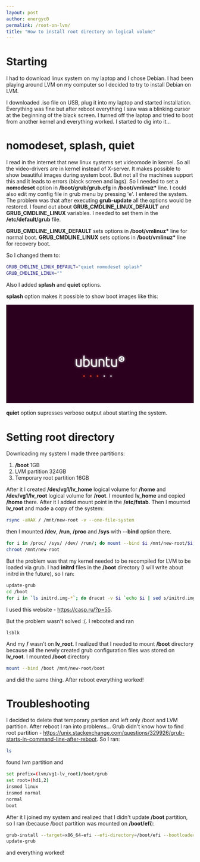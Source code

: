 ```yaml
---
layout: post
author: energyc0
permalink: /root-on-lvm/
title: "How to install root directory on logical volume"
---
```

# Starting
I had to download linux system on my laptop and I chose Debian. I had been playing around LVM on my computer so I decided to try to install Debian on LVM.

I downloaded .iso file on USB, plug it into my laptop and started installation. Everything was fine but after reboot everything I saw was a blinking cursor at the beginning of the black screen. I turned off the laptop and tried to boot from another kernel and everything worked. I started to dig into it...

# nomodeset, splash, quiet
I read in the internet that new linux systems set videomode in kernel. So all the video-drivers are in kernel instead of X-server. It makes possible to show beautiful images during system boot. But not all the machines support this and it leads to errors (black screen and lags). So I needed to set a **nomodeset** option in **/boot/grub/grub.cfg** in **/boot/vmlinuz\*** line. I could also edit my config file in grub menu by pressing 'e'. I entered the system. The problem was that after executing **grub-update** all the options would be restored. I found out about **GRUB_CMDLINE_LINUX_DEFAULT** and **GRUB_CMDLINE_LINUX** variables. I needed to set them in the **/etc/default/grub** file. 

**GRUB_CMDLINE_LINUX_DEFAULT** sets options in **/boot/vmlinuz\*** line for normal boot.
**GRUB_CMDLINE_LINUX** sets options in **/boot/vmlinuz\*** line for recovery boot.

So I changed them to:
```bash
GRUB_CMDLINE_LINUX_DEFAULT="quiet nomodeset splash"
GRUB_CMDLINE_LINUX=""
```

Also I added **splash** and **quiet** options.

**splash** option makes it possible to show boot images like this:

![Ubuntu splash screen](/assets/ubuntu-splash-screen.png)

**quiet** option supresses verbose output about starting the system.

# Setting root directory
Downloading my system I made three partitions:
1. **/boot** 1GB
2. LVM partition 324GB
3. Temporary root partition 16GB

After it I created **/dev/vg1/lv_home** logical volume for **/home** and **/dev/vg1/lv_root** logical volume for **/root**. I mounted **lv_home** and copied **/home** there. After it I added mount point in the **/etc/fstab**. Then I mounted **lv_root** and made a copy of the system:
```bash
rsync -aHAX / /mnt/new-root -v --one-file-system
```
then I mounted **/dev**, **/run**, **/proc** and **/sys** with **--bind** option there.
```bash
for i in /proc/ /sys/ /dev/ /run/; do mount --bind $i /mnt/new-root/$i; done
chroot /mnt/new-root
```
But the problem was that my kernel needed to be recompiled for LVM to be loaded via grub.
I had **initrd** files in the **/boot** directory (I will write about initrd in the future), so I ran:
```bash
update-grub
cd /boot
for i in `ls initrd.img-*`; do dracut -v $i `echo $i | sed s/initrd.img-//g` --force; done
```
I used this website - <https://casp.ru/?p=55>.

But the problem wasn't solved :(. I rebooted and ran
```
lsblk
```
And my **/** wasn't on **lv_root**. I realized that I needed to mount **/boot** directory because all the newly created grub configuration files was stored on **lv_root**. I mounted **/boot** directory
```bash
mount --bind /boot /mnt/new-root/boot
```
and did the same thing. After reboot everything worked!

# Troubleshooting
I decided to delete that temporary partion and left only /boot and LVM partition. After reboot I ran into problems... Grub didn't know how to find root partition - <https://unix.stackexchange.com/questions/329926/grub-starts-in-command-line-after-reboot>. So I ran:
```bash
ls
```
found lvm partition and
```bash
set prefix=(lvm/vg1-lv_root)/boot/grub
set root=(hd1,2)
insmod linux
insmod normal
normal
boot
```

After it I joined my system and realized that I didn't update **/boot** partition, so I ran (because /boot partition was mounted on **/boot/efi**):
```bash
grub-install --target=x86_64-efi --efi-directory=/boot/efi --bootloader-id=debian --recheck --debug /dev/sdb
update-grub
```
and everything worked!
